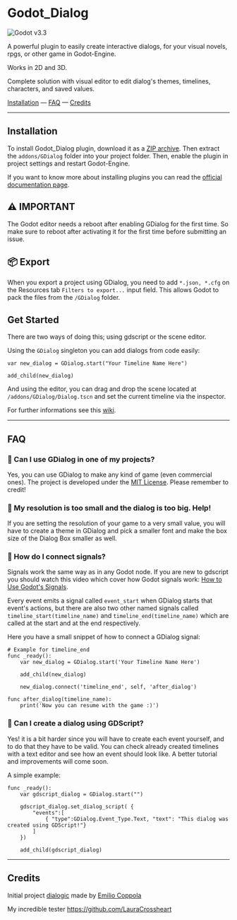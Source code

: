 # Godot_Dialog
![Godot v3.3](https://img.shields.io/badge/Godot-v3.3-informational?logo=godotengine)

A powerful plugin to easily create interactive dialogs, for your visual novels, rpgs, or other game in Godot-Engine.

Works in 2D and 3D.

Complete solution with visual editor to edit dialog's themes, timelines, characters, and saved values.

[Installation](#installation) —
[FAQ](#faq) — 
[Credits](#credits)

---

## Installation

To install Godot_Dialog plugin, download it as a [ZIP archive](https://github.com/theludovyc/Godot_Dialogic/releases). Then extract the `addons/GDialog` folder into your project folder. Then, enable the plugin in project settings and restart Godot-Engine.

If you want to know more about installing plugins you can read the [official documentation page](https://docs.godotengine.org/en/stable/tutorials/plugins/editor/installing_plugins.html).

## ⚠ IMPORTANT
The Godot editor needs a reboot after enabling GDialog for the first time. So make sure to reboot after activating it for the first time before submitting an issue.


## 📦 Export

When you export a project using GDialog, you need to add `*.json, *.cfg` on the Resources tab `Filters to export...` input field. This allows Godot to pack the files from the `/GDialog` folder.

## Get Started
There are two ways of doing this; using gdscript or the scene editor.

Using the `GDialog` singleton you can add dialogs from code easily:

```gdscript
var new_dialog = GDialog.start("Your Timeline Name Here")

add_child(new_dialog)
```

And using the editor, you can drag and drop the scene located at `/addons/GDialog/Dialog.tscn` and set the current timeline via the inspector.

For further informations see this [wiki](https://github.com/theludovyc/Godot_Dialog/wiki).

---

## FAQ
### 🔷 Can I use GDialog in one of my projects?
Yes, you can use GDialog to make any kind of game (even commercial ones). The project is developed under the [MIT License](https://github.com/theludovyc/Godot_Dialogic/blob/master/LICENSE). Please remember to credit!

### 🔷 My resolution is too small and the dialog is too big. Help!
If you are setting the resolution of your game to a very small value, you will have to create a theme in GDialog and pick a smaller font and make the box size of the Dialog Box smaller as well.

### 🔷 How do I connect signals?
Signals work the same way as in any Godot node. If you are new to gdscript you should watch this video which cover how Godot signals work: [How to Use Godot's Signals](https://www.youtube.com/watch?v=NK_SYVO7lMA).

Every event emits a signal called `event_start` when GDialog starts that event's actions, but there are also two other named signals called `timeline_start(timeline_name)` and `timeline_end(timeline_name)` which are called at the start and at the end respectively.

Here you have a small snippet of how to connect a GDialog signal:
```gdscript
# Example for timeline_end
func _ready():
	var new_dialog = GDialog.start('Your Timeline Name Here')
	
	add_child(new_dialog)
	
	new_dialog.connect('timeline_end', self, 'after_dialog')

func after_dialog(timeline_name):
	print('Now you can resume with the game :)')
```

### 🔷 Can I create a dialog using GDScript?
Yes! it is a bit harder since you will have to create each event yourself, and to do that they have to be valid. You can check already created timelines with a text editor and see how an event should look like. A better tutorial and improvements will come soon.

A simple example:
```gdscript
func _ready():
	var gdscript_dialog = GDialog.start("")
	
	gdscript_dialog.set_dialog_script( {
		"events":[
			{ "type":GDialog.Event_Type.Text, "text": "This dialog was created using GDScript!"}
		]
	})
	
	add_child(gdscript_dialog)
```

---

## Credits
Initial project [dialogic](https://github.com/coppolaemilio/dialogic) made by [Emilio Coppola](https://github.com/coppolaemilio)

My incredible tester https://github.com/LauraCrossheart
